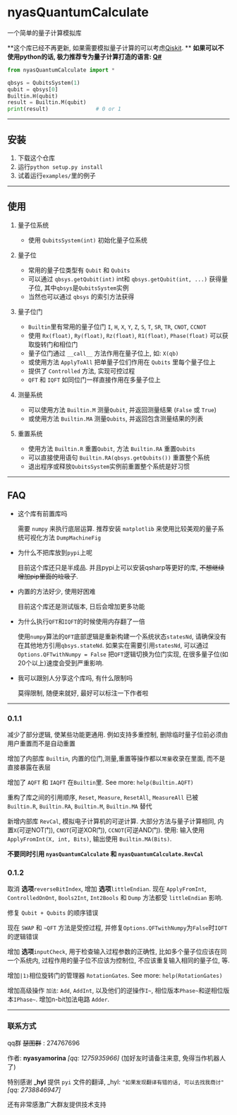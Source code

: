 # nyasQuantumCalculate
一个简单的量子计算模拟库

**这个库已经不再更新, 如果需要模拟量子计算的可以考虑[Qiskit](https://qiskit.org/). **
**如果可以不使用python的话, 极力推荐专为量子计算打造的语言: [Q#](https://docs.microsoft.com/en-us/azure/quantum/user-guide/)**

```python
from nyasQuantumCalculate import *

qbsys = QubitsSystem(1)
qubit = qbsys[0]
Builtin.H(qubit)
result = Builtin.M(qubit)
print(result)               # 0 or 1
```

---

## 安装

1.  下载这个仓库
2.  运行`python setup.py install`
3.  试着运行`examples/`里的例子

---

## 使用

1.  量子位系统

    *   使用 `QubitsSystem(int)` 初始化量子位系统

2.  量子位

    *   常用的量子位类型有 `Qubit` 和 `Qubits`
    *   可以通过 `qbsys.getQubit(int)` int和 `qbsys.getQubit(int, ...)` 获得量子位, 其中`qbsys`是`QubitsSystem`实例
    *   当然也可以通过 `qbsys` 的索引方法获得

3.  量子位门

    *   `Builtin`里有常用的量子位门 `I`, `H`, `X`, `Y`, `Z`, `S`, `T`, `SR`, `TR`, `CNOT`, `CCNOT`
    *   使用 `Rx(float)`, `Ry(float)`, `Rz(float)`, `R1(float)`, `Phase(float)` 可以获取旋转门和相位门
    *   量子位门通过 `__call__` 方法作用在量子位上, 如: `X(qb)`
    *   或使用方法 `ApplyToAll` 把单量子位们作用在 `Qubits` 里每个量子位上
    *   提供了 `Controlled` 方法, 实现可控过程
    *   `QFT` 和 `IQFT` 如同位门一样直接作用在多量子位上

3.  测量系统

    *   可以使用方法 `Builtin.M` 测量`Qubit`, 并返回测量结果 (`False` 或 `True`)
    *   或使用方法 `Builtin.MA` 测量`Qubits`, 并返回包含测量结果的列表

4.  重置系统

    *   使用方法 `Builtin.R` 重置`Qubit`, 方法 `Builtin.RA` 重置`Qubits`
    *   可以直接使用语句 `Builtin.RA(qbsys.getQubits())` 重置整个系统
    *   退出程序或释放`QubitsSystem`实例前重置整个系统是好习惯

---

## FAQ

*   这个库有前置库吗

    需要 `numpy` 来执行底层运算. 推荐安装 `matplotlib` 来使用比较美观的量子系统可视化方法 `DumpMachineFig`

*   为什么不把库放到`pypi`上呢

    目前这个库还只是半成品. 并且pypi上可以安装qsharp等更好的库, ~~不想继续增加pip里面的垃圾了~~.

*   内置的方法好少, 使用好困难

    目前这个库还是测试版本, 日后会增加更多功能

*   为什么执行`QFT`和`IQFT`的时候使用内存翻了一倍

    使用`numpy`算法的`QFT`底部逻辑是重新构建一个系统状态`statesNd`, 请确保没有在其他地方引用`qbsys.stateNd`. 如果实在需要引用`statesNd`, 可以通过 `Options.QFTwithNumpy = False` 把`QFT`逻辑切换为位门实现, 在很多量子位(如20个以上)速度会受到严重影响.

*   我可以跟别人分享这个库吗, 有什么限制吗

    莫得限制, 随便来就好, 最好可以标注一下作者啦

---

### 0.1.1

减少了部分逻辑, 使某些功能更通用. 例如支持多重控制, 删除临时量子位前必须由用户重置而不是自动重置

增加了内部库 `Builtin`, 内置的位门,测量,重置等操作都以`常量`收录在里面, 而不是直接暴露在表层

增加了 `AQFT` 和 `IAQFT` 在`Builtin`里. See more: `help(Builtin.AQFT)`

重构了库之间的引用顺序, `Reset`, `Measure`, `ResetAll`, `MeasureAll` 已被 `Builtin.R`, `Builtin.RA`, `Builtin.M`, `Builtin.MA` 替代

新增内部库 `RevCal`, 模拟电子计算机的可逆计算. 大部分方法与量子计算相同, 内置`X`(可逆NOT门), `CNOT`(可逆XOR门), `CCNOT`(可逆AND门). 使用: 输入使用`ApplyFromInt(X, int, Bits)`, 输出使用 `Builtin.MA(Bits)`.

**不要同时引用 `nyasQuantumCalculate` 和 `nyasQuantumCalculate.RevCal`**

### 0.1.2

取消 **选项**`reverseBitIndex`, 增加 **选项**`littleEndian`. 现在 `ApplyFromInt`, `ControlledOnOnt`, `Bools2Int`, `Int2Bools` 和 `Dump` 方法都受 `littleEndian` 影响.

修复 `Qubit + Qubits` 的顺序错误

现在 `SWAP` 和 `~QFT` 方法是受控过程, 并修复`Options.QFTwithNumpy`为`False`时`IQFT`的逻辑错误

增加 **选项**`inputCheck`, 用于检查输入过程参数的正确性, 比如多个量子位应该在同一个系统内, 过程作用的量子位不应该为控制位, 不应该重复输入相同的量子位, 等.

增加`|1❭`相位旋转门的管理器 `RotationGates`. See more: `help(RotationGates)`

增加高级操作 `加法`: `Add`, `AddInt`, 以及他们的逆操作`I~`, 相位版本`Phase~`和逆相位版本`IPhase~`. 增加n-bit加法电路 `Adder`.

---

### 联系方式

qq群 ~~瑟图群~~ : 274767696

作者: **nyasyamorina** *[qq: 1275935966]* (加好友时请备注来意, 免得当作机器人了)


特别感谢 **_hyl** 提供 `pyi` 文件的翻译, _hyl: `"如果发现翻译有错的话, 可以去找我商讨"` *[qq: 2738846947]*

还有非常感激广大群友提供技术支持

